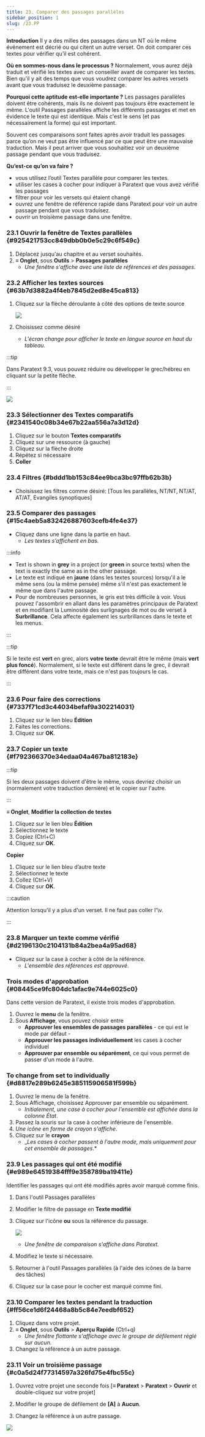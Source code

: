 ```yaml
---
title: 23. Comparer des passages parallèles
sidebar_position: 1
slug: /23.PP
---
```


**Introduction** Il y a des milles des passages dans un NT où le même événement est décrié ou qui citent un autre verset. On doit comparer ces textes pour vérifier qu’il est cohérent.

**Où en sommes-nous dans le processus ?** Normalement, vous aurez déjà traduit et vérifié les textes avec un conseiller avant de comparer les textes. Bien qu'il y ait des temps que vous voudrez comparer les autres versets avant que vous traduisez le deuxième passage.

**​Pourquoi cette aptitude est-elle importante ?** Les passages parallèles doivent être cohérents, mais ils ne doivent pas toujours être exactement le même. L'outil Passages parallèles affiche les différents passages et met en évidence le texte qui est identique. Mais c'est le sens (et pas nécessairement la forme) qui est important.

Souvent ces comparaisons sont faites après avoir traduit les passages parce qu’on ne veut pas être influencé par ce que peut être une mauvaise traduction. Mais il peut arriver que vous souhaitiez voir un deuxième passage pendant que vous traduisez.

**Qu’est-ce qu’on va faire ?**

- vous utilisez l’outil Textes parallèle pour comparer les textes.
- utiliser les cases à cocher pour indiquer à Paratext que vous avez vérifié les passages
- filtrer pour voir les versets qui étaient changé
- ouvrez une fenêtre de référence rapide dans Paratext pour voir un autre passage pendant que vous traduisez.
- ouvrir un troisième passage dans une fenêtre.

### 23.1 Ouvrir la fenêtre de Textes parallèles {#925421753cc849dbb0b0e5c29c6f549c}

1. Déplacez jusqu'au chapitre et au verset souhaités.
2. **≡ Onglet**, sous **Outils** &gt; **Passages parallèles**
   - _Une fenêtre s'affiche avec une liste de références et des passages_.

### 23.2 Afficher les textes sources {#63b7d3882a4f4eb7845d2ed8e45ca813}

1. Cliquez sur la flèche déroulante à côté des options de texte source

   ![](./586542551.png)

2. Choisissez comme désiré
   - _L'écran change pour afficher le texte en langue source en haut du tableau._

:::tip

Dans Paratext 9.3, vous pouvez réduire ou développer le grec/hébreu en cliquant sur la petite flèche.

:::

![](./406509394.png)

### 23.3 Sélectionner des Textes comparatifs {#2341540c08b34e67b22aa556a7a3d12d}

1. Cliquez sur le bouton **Textes comparatifs**
2. Cliquez sur une ressource (à gauche)
3. Cliquez sur la flèche droite
4. Répétez si nécessaire
5. **Coller**

### 23.4 Filtres {#bddd1bb153c84ee9bca3bc97ffb62b3b}

- Choisissez les filtres comme désiré: [Tous les parallèles, NT/NT, NT/AT, AT/AT, Evangiles synoptiques]

### 23.5 Comparer des passages {#15c4aeb5a832426887603cefb4fe4e37}

- Cliquez dans une ligne dans la partie en haut.
  - _Les textes s’affichent en bas._

:::info

- Text is shown in **grey** in a project (or **green** in source texts) when the text is exactly the same as in the other passage.
- Le texte est indiqué en **jaune** (dans les textes sources) lorsqu'il a le même sens (ou la même pensée) même s'il n'est pas exactement le même que dans l'autre passage.
- Pour de nombreuses personnes, le gris est très difficile à voir. Vous pouvez l'assombrir en allant dans les paramètres principaux de Paratext et en modifiant la Luminosité des surlignages de mot ou de verset à **Surbrillance**. Cela affecte également les surbrillances dans le texte et les menus.

:::

:::tip

Si le texte est **vert** en grec, alors **votre texte** devrait être le même (mais **vert plus foncé**).
Normalement, si le texte est différent dans le grec, il devrait être différent dans votre texte, mais ce n'est pas toujours le cas.

:::

### 23.6 Pour faire des corrections {#7337f71cd3c44034befaf9a302214031}

1. Cliquez sur le lien bleu **Édition**
2. Faites les corrections.
3. Cliquez sur **OK**.

### 23.7 Copier un texte {#f792366370e34edaa04a467ba812183e}

:::tip

Si les deux passages doivent d'être le même, vous devriez choisir un (normalement votre traduction dernière) et le copier sur l'autre.

:::

**≡ Onglet**, **Modifier la collection de textes**  

1. Cliquez sur le lien bleu **Édition**
2. Sélectionnez le texte
3. Copiez (Ctrl+C)
4. Cliquez sur **OK**.

**Copier**

1. Cliquez sur le lien bleu d’autre texte
2. Sélectionnez le texte
3. Collez (Ctrl+V)
4. Cliquez sur **OK**.

:::caution

Attention lorsqu'il y a plus d'un verset. Il ne faut pas coller l'\v.

:::

### 23.8 Marquer un texte comme vérifié {#d2196130c2104131b84a2bea4a95ad68}

- Cliquez sur la case à cocher à côté de la référence.
  - _L'ensemble des références est approuvé_.

### Trois modes d'approbation {#08445ce9fc804dc1afac9e744e6025c0}

Dans cette version de Paratext, il existe trois modes d'approbation.

1. Ouvrez le **menu** de la fenêtre.
2. Sous **Affichage**, vous pouvez choisir entre
   - **Approuver les ensembles de passages parallèles** - ce qui est le mode par défaut -
   - **Approuver les passages individuellement** les cases à cocher individuel
   - **Approuver par ensemble ou séparément**, ce qui vous permet de passer d'un mode à l'autre.

### To change from set to individually {#d8817e289b6245e385115906581f599b}

1. Ouvrez le menu de la fenêtre.
2. Sous Affichage, choisissez Approuver par ensemble ou séparément.
   - _Initialement, une case à cocher pour l'ensemble est affichée dans la colonne État_.
3. Passez la souris sur la case à cocher inférieure de l'ensemble.
4. _Une icône en forme de crayon s'affiche_.
5. Cliquez sur le **crayon**
   - __Les cases à cocher passent à l'autre mode, mais uniquement pour cet ensemble de passages_.\*

### 23.9 Les passages qui ont été modifié {#e989e64519384fff9e358789ba19411e}

Identifier les passages qui ont été modifiés après avoir marqué comme finis.

1. Dans l'outil Passages parallèles
2. Modifier le filtre de passage en **Texte modifié**
3. Cliquez sur l'icône **ou** sous la référence du passage.

   ![](./1103066999.png)

   - _Une fenêtre de comparaison s'affiche dans Paratext._
4. Modifiez le texte si nécessaire.
5. Retourner à l'outil Passages parallèles (à l'aide des icônes de la barre des tâches)
6. Cliquez sur la case pour le cocher est marqué comme fini.

### 23.10 Comparer les textes pendant la traduction {#ff56ce1d6f24468a8b5c84e7eedbf652}

1. Cliquez dans votre projet.
2. **≡ Onglet**, sous **Outils** &gt; **Aperçu Rapide** (Ctrl+q)
   - _Une fenêtre flottante s'affichage avec le groupe de défilement réglé sur aucun._
3. Changez la référence à un autre passage.

### 23.11 Voir un troisième passage {#c0a5d24f77314597a326fd75e4fbc55c}

<div class='notion-row'>
<div class='notion-column' style={{width: 'calc((100% - (min(32px, 4vw) * 1)) * 0.5)'}}>

1. Ouvrez votre projet une seconde fois [**≡ Paratext** > **Paratext** > **Ouvrir** et double-cliquez sur votre projet]

2. Modifier le groupe de défilement de **[A]** à **Aucun**.

3. Changez la référence à un autre passage.

</div><div className='notion-spacer'></div>

<div class='notion-column' style={{width: 'calc((100% - (min(32px, 4vw) * 1)) * 0.5)'}}>

![](./1458375744.png)

</div><div className='notion-spacer'></div>
</div>
